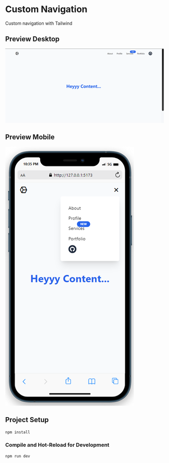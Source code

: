 # Custom Navigation
Custom navigation with Tailwind

## Preview Desktop
![Slicing Design with Tailwindcss](/public/preview/hero-navigation.png)

## Preview Mobile
![Slicing Design with Tailwindcss](/public/preview/mobile-navigation.png)

## Project Setup

```sh
npm install
```

### Compile and Hot-Reload for Development

```sh
npm run dev
```

